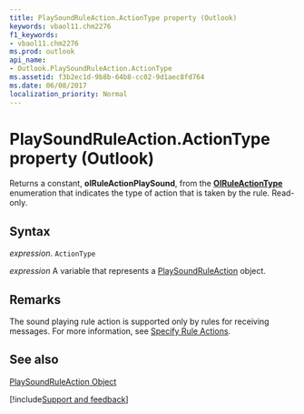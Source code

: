 ```yaml
---
title: PlaySoundRuleAction.ActionType property (Outlook)
keywords: vbaol11.chm2276
f1_keywords:
- vbaol11.chm2276
ms.prod: outlook
api_name:
- Outlook.PlaySoundRuleAction.ActionType
ms.assetid: f3b2ec1d-9b8b-64b8-cc02-9d1aec8fd764
ms.date: 06/08/2017
localization_priority: Normal
---
```



# PlaySoundRuleAction.ActionType property (Outlook)

Returns a constant,  **olRuleActionPlaySound**, from the **[OlRuleActionType](Outlook.OlRuleActionType.md)** enumeration that indicates the type of action that is taken by the rule. Read-only.


## Syntax

_expression_. `ActionType`

_expression_ A variable that represents a [PlaySoundRuleAction](Outlook.PlaySoundRuleAction.md) object.


## Remarks

 The sound playing rule action is supported only by rules for receiving messages. For more information, see [Specify Rule Actions](../outlook/How-to/Rules/specifying-rule-actions.md).


## See also


[PlaySoundRuleAction Object](Outlook.PlaySoundRuleAction.md)

[!include[Support and feedback](~/includes/feedback-boilerplate.md)]